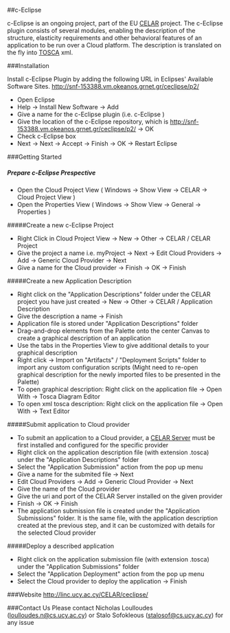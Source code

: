 ##c-Eclipse

c-Eclipse is an ongoing project, part of the EU [CELAR](http://www.celarcloud.eu/) project. The c-Eclipse plugin consists of several modules, enabling the description of the structure, elasticity requirements and other behavioral features of an application to be run over a Cloud platform. The description is translated on the fly into [TOSCA](http://docs.oasis-open.org/tosca/TOSCA/v1.0/cs01/TOSCA-v1.0-cs01.html) xml.

###Installation

Install c-Eclipse Plugin by adding the following URL in Eclipses' Available Software Sites.
http://snf-153388.vm.okeanos.grnet.gr/ceclipse/p2/

 * Open Eclipse
 * Help -> Install New Software -> Add
 * Give a name for the c-Eclipse plugin (i.e. c-Eclipse )
 * Give the location of the c-Eclipse repository, which is http://snf-153388.vm.okeanos.grnet.gr/ceclipse/p2/ -> OK
 * Check c-Eclipse box
 * Next -> Next -> Accept -> Finish -> OK -> Restart Eclipse

###Getting Started

##### Prepare c-Eclipse Prespective 
 * Open the Cloud Project View ( Windows -> Show View -> CELAR -> Cloud Project View )
 * Open the Properties View ( Windows -> Show View -> General -> Properties )

#####Create a new c-Eclipse Project
 * Right Click in Cloud Project View -> New -> Other -> CELAR / CELAR Project
 * Give the project a name i.e. myProject -> Next -> Edit Cloud Providers -> Add -> Generic Cloud Provider -> Next
 * Give a name for the Cloud provider -> Finish -> OK -> Finish

#####Create a new Application Description
 * Right click on the "Application Descriptions" folder under the CELAR project you have just created -> New -> Other -> CELAR / Application Description
 * Give the description a name -> Finish
 * Application file is stored under "Application Descriptions" folder
 * Drag-and-drop elements from the Palette onto the center Canvas to create a graphical description of an application
 * Use the tabs in the Properties View to give additional details to your graphical description
 * Right click -> Import on "Artifacts" / "Deployment Scripts" folder to import any custom configuration scripts (Might need to re-open graphical  description for the newly imported files to be presented in the Palette)
 * To open graphical description: Right click on the application file -> Open With -> Tosca Diagram Editor
 * To open xml tosca description: Right click on the application file -> Open With -> Text Editor
 
 
#####Submit application to Cloud provider
* To submit an application to a Cloud provider, a [CELAR Server](https://github.com/CELAR/celar-server) must be first installed and configured for the specific provider
* Right click on the application description file (with extension .tosca) under the "Application Descriptions" folder 
* Select the "Application Submission" action from the pop up menu
* Give a name for the submited file -> Next
* Edit Cloud Providers -> Add -> Generic Cloud Provider -> Next
* Give the name of the Cloud provider
* Give the uri and port of the CELAR Server installed on the given provider
* Finish -> OK -> Finish
* The application submission file is created under the "Application Submissions" folder. It is the same file, with the application description created at the previous step, and it can be customized with details for the selected Cloud provider

#####Deploy a described application
* Right click on the application submission file (with extension .tosca) under the "Application Submissions" folder
* Select the "Application Deployment" action from the pop up menu
* Select the Cloud provider to deploy the application -> Finish
 
###Website
http://linc.ucy.ac.cy/CELAR/ceclipse/

###Contact Us
Please contact Nicholas Loulloudes (loulloudes.n@cs.ucy.ac.cy) or Stalo Sofokleous (stalosof@cs.ucy.ac.cy) for any issue
